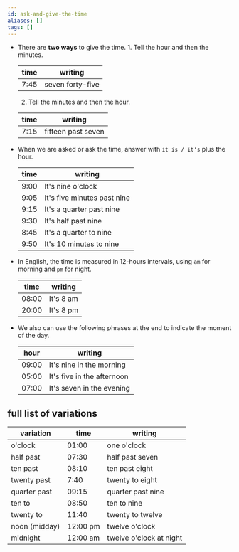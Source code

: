 ```yaml
---
id: ask-and-give-the-time
aliases: []
tags: []
---
```


- There are **two ways** to give the time. 1. Tell the hour and then the minutes.

  | time | writing          |
  | ---- | ---------------- |
  | 7:45 | seven forty-five |

  2. Tell the minutes and then the hour.

  | time | writing            |
  | ---- | ------------------ |
  | 7:15 | fifteen past seven |

- When we are asked or ask the time, answer with `it is / it's` plus the hour.

  | time | writing                     |
  | ---- | --------------------------- |
  | 9:00 | It's nine o'clock           |
  | 9:05 | It's five minutes past nine |
  | 9:15 | It's a quarter past nine    |
  | 9:30 | It's half past nine         |
  | 8:45 | It's a quarter to nine      |
  | 9:50 | It's 10 minutes to nine     |

- In English, the time is measured in 12-hours intervals, using `am` for morning and `pm` for night.

  | time  | writing   |
  | ----- | --------- |
  | 08:00 | It's 8 am |
  | 20:00 | It's 8 pm |

- We also can use the following phrases at the end to indicate the moment of the day.

  | hour  | writing                    |
  | ----- | -------------------------- |
  | 09:00 | It's nine in the morning   |
  | 05:00 | It's five in the afternoon |
  | 07:00 | It's seven in the evening  |

## full list of variations

| variation     | time     | writing                 |
| ------------- | -------- | ----------------------- |
| o'clock       | 01:00    | one o'clock             |
| half past     | 07:30    | half past seven         |
| ten past      | 08:10    | ten past eight          |
| twenty past   | 7:40     | twenty to eight         |
| quarter past  | 09:15    | quarter past nine       |
| ten to        | 08:50    | ten to nine             |
| twenty to     | 11:40    | twenty to twelve        |
| noon (midday) | 12:00 pm | twelve o'clock          |
| midnight      | 12:00 am | twelve o'clock at night |
